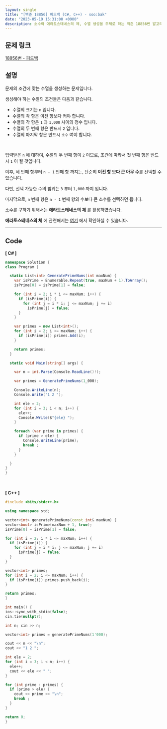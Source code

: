```yaml
---
layout: single
title: "[백준 18856] 피드백 (C#, C++) - soo:bak"
date: "2023-05-19 15:31:00 +0900"
description: 소수와 에라토스테네스의 체, 수열 생성을 주제로 하는 백준 18856번 알고리즘 문제를 C# 과 C++ 로 풀이 및 해설
---
```


## 문제 링크
  [18856번 - 피드백](https://www.acmicpc.net/problem/18856)

## 설명
문제의 조건에 맞는 수열을 생성하는 문제입니다. <br>

생성해야 하는 수열의 조건들은 다음과 같습니다. <br>

- 수열의 크기는 `n` 입니다. <br>
- 수열의 각 항은 이전 항보다 커야 합니다. <br>
- 수열의 각 항은 `1` 과 `1,000` 사이의 정수 입니다. <br>
- 수열의 두 번째 항은 반드시 `2` 입니다. <br>
- 수열의 마지막 항은 반드시 `소수` 여야 합니다. <br>

<br>

입력받은 `n` 에 대하여, 수열의 두 번째 항이 `2` 이므로, 조건에 따라서 첫 번째 항은 반드시 `1` 이 될 것입니다. <br>

이후, 세 번째 항부터 `n - 1` 번째 항 까지는, 단순히 <b>이전 항 보다 큰 아무 수</b>를 선택할 수 있습니다. <br>

다만, 선택 가능한 수의 범위는 `3` 부터 `1,000` 까지 입니다. <br>

마지막으로, `n` 번째 항은 `n - 1` 번째 항의 수보다 큰 소수를 선택하면 됩니다. <br>

소수를 구하기 위해서는 <b>에라토스테네스의 체</b> 를 활용하였습니다. <br>

<b>에라토스테네스의 체</b> 에 관련해서는 [여기](https://soo-bak.github.io/algorithm/theory/#wholetoc__title) 에서 확인하실 수 있습니다. <br>

- - -

## Code
<b>[ C# ] </b>
<br>

  ```c#
namespace Solution {
  class Program {

    static List<int> GeneratePrimeNums(int maxNum) {
      var isPrime = Enumerable.Repeat(true, maxNum + 1).ToArray();
      isPrime[0] = isPrime[1] = false;

      for (int i = 2; i * i <= maxNum; i++) {
        if (isPrime[i]) {
          for (int j = i * i; j <= maxNum; j += i)
            isPrime[j] = false;
        }
      }

      var primes = new List<int>();
      for (int i = 2; i <= maxNum; i++) {
        if (isPrime[i]) primes.Add(i);
      }

      return primes;
    }

    static void Main(string[] args) {

      var n = int.Parse(Console.ReadLine()!);

      var primes = GeneratePrimeNums(1_000);

      Console.WriteLine(n);
      Console.Write("1 2 ");

      int ele = 2;
      for (int i = 3; i < n; i++) {
        ele++;
        Console.Write($"{ele} ");
      }

      foreach (var prime in primes) {
        if (prime > ele) {
          Console.WriteLine(prime);
          break ;
        }
      }

    }
  }
}
  ```
<br><br>
<b>[ C++ ] </b>
<br>

  ```c++
#include <bits/stdc++.h>

using namespace std;

vector<int> generatePrimeNums(const int& maxNum) {
  vector<bool> isPrime(maxNum + 1, true);
  isPrime[0] = isPrime[1] = false;

  for (int i = 2; i * i <= maxNum; i++) {
    if (isPrime[i]) {
      for (int j = i * i; j <= maxNum; j += i)
        isPrime[j] = false;
    }
  }

  vector<int> primes;
  for (int i = 2; i <= maxNum; i++) {
    if (isPrime[i]) primes.push_back(i);
  }

  return primes;
}

int main() {
  ios::sync_with_stdio(false);
  cin.tie(nullptr);

  int n; cin >> n;

  vector<int> primes = generatePrimeNums(1'000);

  cout << n << "\n";
  cout << "1 2 ";

  int ele = 2;
  for (int i = 3; i < n; i++) {
    ele++;
    cout << ele << " ";
  }

  for (int prime : primes) {
    if (prime > ele) {
      cout << prime << "\n";
      break ;
    }
  }

  return 0;
}
  ```
